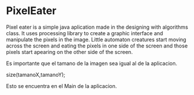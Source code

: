 # PixelEater
Pixel eater is a simple java aplication made in the designing with algorithms class. It uses processing library to create a graphic interface and manipulate the pixels in the image. Little automaton creatures start moving across the screen and eating the pixels in one side of the screen and those pixels start apearing on the other side of the screen.

Es importante que el tamano de la imagen sea igual al de la aplicacion.

size(tamanoX,tamanoY);

Esto se encuentra en el Main de la aplicacion.
